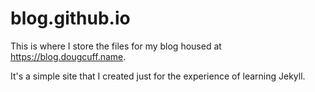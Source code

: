 # blog.github.io

This is where I store the files for my blog housed at https://blog.dougcuff.name.

It's a simple site that I created just for the experience of learning Jekyll.
